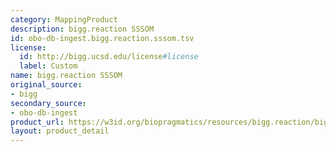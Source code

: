 ```yaml
---
category: MappingProduct
description: bigg.reaction SSSOM
id: obo-db-ingest.bigg.reaction.sssom.tsv
license:
  id: http://bigg.ucsd.edu/license#license
  label: Custom
name: bigg.reaction SSSOM
original_source:
- bigg
secondary_source:
- obo-db-ingest
product_url: https://w3id.org/biopragmatics/resources/bigg.reaction/bigg.reaction.sssom.tsv
layout: product_detail
---
```

